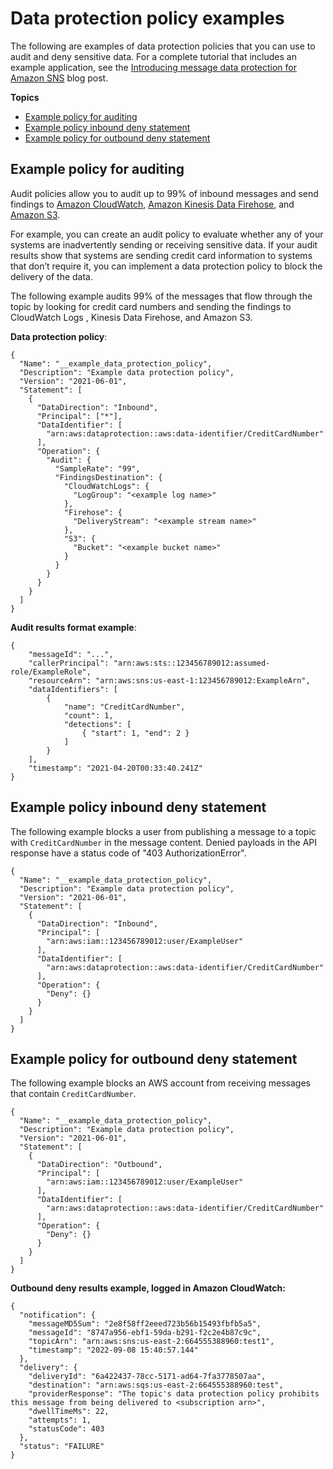 # Data protection policy examples<a name="sns-message-data-protection-examples"></a>

The following are examples of data protection policies that you can use to audit and deny sensitive data\. For a complete tutorial that includes an example application, see the [Introducing message data protection for Amazon SNS](https://aws.amazon.com/blogs/compute/introducing-message-data-protection-for-amazon-sns/) blog post\.

**Topics**
+ [Example policy for auditing](#sns-message-data-protection-audit-example)
+ [Example policy inbound deny statement](#sns-message-data-protection-inbound-deny-example)
+ [Example policy for outbound deny statement](#sns-message-data-protection-outbound-deny-example)

## Example policy for auditing<a name="sns-message-data-protection-audit-example"></a>

Audit policies allow you to audit up to 99% of inbound messages and send findings to [Amazon CloudWatch](https://docs.aws.amazon.com/AmazonCloudWatch/latest/monitoring/WhatIsCloudWatch.html), [Amazon Kinesis Data Firehose](https://docs.aws.amazon.com/firehose/latest/dev/what-is-this-service.html), and [Amazon S3](https://docs.aws.amazon.com/AmazonS3/latest/userguide/Welcome.html)\.

For example, you can create an audit policy to evaluate whether any of your systems are inadvertently sending or receiving sensitive data\. If your audit results show that systems are sending credit card information to systems that don’t require it, you can implement a data protection policy to block the delivery of the data\.

The following example audits 99% of the messages that flow through the topic by looking for credit card numbers and sending the findings to CloudWatch Logs , Kinesis Data Firehose, and Amazon S3\.

**Data protection policy**:

```
{
  "Name": "__example_data_protection_policy",
  "Description": "Example data protection policy",
  "Version": "2021-06-01",
  "Statement": [
    {
      "DataDirection": "Inbound",
      "Principal": ["*"],
      "DataIdentifier": [
        "arn:aws:dataprotection::aws:data-identifier/CreditCardNumber"
      ],
      "Operation": {
        "Audit": {
          "SampleRate": "99",
          "FindingsDestination": {
            "CloudWatchLogs": {
              "LogGroup": "<example log name>"
            },
            "Firehose": {
              "DeliveryStream": "<example stream name>"
            },
            "S3": {
              "Bucket": "<example bucket name>"
            }
          }
        }
      }
    }
  ]
}
```

**Audit results format example**:

```
{
    "messageId": "...",
    "callerPrincipal": "arn:aws:sts::123456789012:assumed-role/ExampleRole",
    "resourceArn": "arn:aws:sns:us-east-1:123456789012:ExampleArn", 
    "dataIdentifiers": [
        {
            "name": "CreditCardNumber",
            "count": 1,
            "detections": [
                { "start": 1, "end": 2 }
            ]
        }
    ],
    "timestamp": "2021-04-20T00:33:40.241Z"
}
```

## Example policy inbound deny statement<a name="sns-message-data-protection-inbound-deny-example"></a>

The following example blocks a user from publishing a message to a topic with `CreditCardNumber` in the message content\. Denied payloads in the API response have a status code of "403 AuthorizationError"\.

```
{
  "Name": "__example_data_protection_policy",
  "Description": "Example data protection policy",
  "Version": "2021-06-01",
  "Statement": [
    {
      "DataDirection": "Inbound",
      "Principal": [
        "arn:aws:iam::123456789012:user/ExampleUser"
      ],
      "DataIdentifier": [
        "arn:aws:dataprotection::aws:data-identifier/CreditCardNumber"
      ],
      "Operation": {
        "Deny": {}
      }
    }
  ]
}
```

## Example policy for outbound deny statement<a name="sns-message-data-protection-outbound-deny-example"></a>

The following example blocks an AWS account from receiving messages that contain `CreditCardNumber`\.

```
{
  "Name": "__example_data_protection_policy",
  "Description": "Example data protection policy",
  "Version": "2021-06-01",
  "Statement": [
    {
      "DataDirection": "Outbound",
      "Principal": [
        "arn:aws:iam::123456789012:user/ExampleUser"
      ],
      "DataIdentifier": [
        "arn:aws:dataprotection::aws:data-identifier/CreditCardNumber"
      ],
      "Operation": {
        "Deny": {}
      }
    }
  ]
}
```

**Outbound deny results example, logged in Amazon CloudWatch:**

```
{
  "notification": {
    "messageMD5Sum": "2e8f58ff2eeed723b56b15493fbfb5a5",
    "messageId": "8747a956-ebf1-59da-b291-f2c2e4b87c9c",
    "topicArn": "arn:aws:sns:us-east-2:664555388960:test1",
    "timestamp": "2022-09-08 15:40:57.144"
  },
  "delivery": {
    "deliveryId": "6a422437-78cc-5171-ad64-7fa3778507aa",
    "destination": "arn:aws:sqs:us-east-2:664555388960:test",
    "providerResponse": "The topic's data protection policy prohibits this message from being delivered to <subscription arn>",
    "dwellTimeMs": 22,
    "attempts": 1,
    "statusCode": 403
  },
  "status": "FAILURE"
}
```